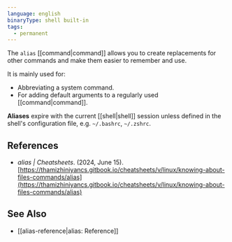 ```yaml
---
language: english
binaryType: shell built-in
tags:
  - permanent
---
```



The `alias` [[command|command]] allows you to create replacements for other commands and make them easier to remember and use.

It is mainly used for:

- Abbreviating a system command.
- For adding default arguments to a regularly used [[command|command]].

**Aliases** expire with the current [[shell|shell]] session unless defined in the shell's configuration file, e.g. `~/.bashrc`, `~/.zshrc`.

## References

- _alias | Cheatsheets_. (2024, June 15). [https://thamizhiniyancs.gitbook.io/cheatsheets/v/linux/knowing-about-files-commands/alias](https://thamizhiniyancs.gitbook.io/cheatsheets/v/linux/knowing-about-files-commands/alias)

## See Also

- [[alias-reference|alias: Reference]]
